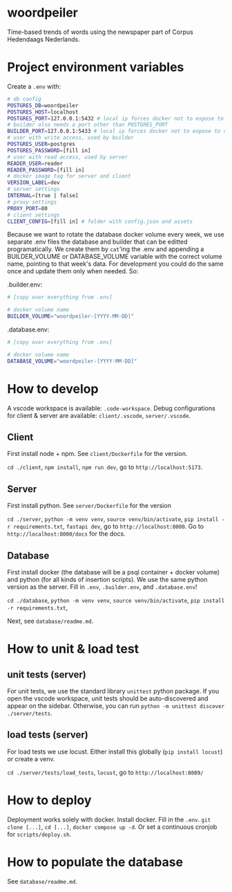 # woordpeiler
Time-based trends of words using the newspaper part of Corpus Hedendaags Nederlands.

# Project environment variables
Create a `.env` with:
```sh
# db config
POSTGRES_DB=woordpeiler
POSTGRES_HOST=localhost
POSTGRES_PORT=127.0.0.1:5432 # local ip forces docker not to expose to outside
# builder also needs a port other than POSTGRES_PORT
BUILDER_PORT=127.0.0.1:5433 # local ip forces docker not to expose to outside
# user with write access, used by builder
POSTGRES_USER=postgres
POSTGRES_PASSWORD=[fill in]
# user with read access, used by server
READER_USER=reader
READER_PASSWORD=[fill in]
# docker image tag for server and client
VERSION_LABEL=dev
# server settings
INTERNAL=[true | false]
# proxy settings
PROXY_PORT=80
# client settings
CLIENT_CONFIG=[fill in] # folder with config.json and assets
```

Because we want to rotate the database docker volume every week, we use separate .env files the database and builder that can be editted programatically.
We create them by `cat`'ing the .env and appending a BUILDER_VOLUME or DATABASE_VOLUME variable with the correct volume name, pointing to that week's data.
For development you could do the same once and update them only when needed. So:

.builder.env:
```sh
# [copy over everything from .env]

# docker volume name
BUILDER_VOLUME="woordpeiler-[YYYY-MM-DD]"
```

.database.env:
```sh
# [copy over everything from .env]

# docker volume name
DATABASE_VOLUME="woordpeiler-[YYYY-MM-DD]"
```

# How to develop
A vscode workspace is available: `.code-workspace`.
Debug configurations for client & server are available: `client/.vscode`, `server/.vscode`.

## Client
First install node + npm. See `client/Dockerfile` for the version.

`cd ./client`, `npm install`, `npm run dev`, go to `http://localhost:5173`.

## Server
First install python. See `server/Dockerfile` for the version

`cd ./server`, `python -m venv venv`, `source venv/bin/activate`, `pip install -r requirements.txt`, `fastapi dev`, go to `http://localhost:8000`. Go to `http://localhost:8000/docs` for the docs.

## Database
First install docker (the database will be a psql container + docker volume) and python (for all kinds of insertion scripts). We use the same python version as the server.
Fill in `.env`, `.builder.env`, and `.database.env`!

`cd ./database`, `python -m venv venv`, `source venv/bin/activate`, `pip install -r requirements.txt`, 

Next, see `database/readme.md`.

# How to unit & load test

## unit tests (server)
For unit tests, we use the standard library `unittest` python package. If you open the vscode workspace, unit tests should be auto-discovered and appear on the sidebar. Otherwise, you can run `python -m unittest discover ./server/tests`.

## load tests (server)
For load tests we use locust. Either install this globally (`pip install locust`) or create a venv.

`cd ./server/tests/load_tests`, `locust`, go to `http://localhost:8089/`

# How to deploy
Deployment works solely with docker.
Install docker. Fill in the `.env`.
`git clone [...]`, `cd [...]`, `docker compose up -d`.
Or set a continuous cronjob for `scripts/deploy.sh`. 

# How to populate the database
See `database/readme.md`.
